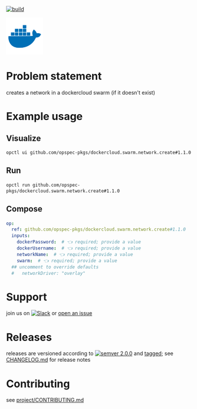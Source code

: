 [![build](https://github.com/opspec-pkgs/dockercloud.swarm.network.create/actions/workflows/build.yml/badge.svg)](https://github.com/opspec-pkgs/dockercloud.swarm.network.create/actions/workflows/build.yml)


<img src="icon.svg" alt="icon" height="100px">

# Problem statement

creates a network in a dockercloud swarm (if it doesn't exist)

# Example usage

## Visualize

```shell
opctl ui github.com/opspec-pkgs/dockercloud.swarm.network.create#1.1.0
```

## Run

```
opctl run github.com/opspec-pkgs/dockercloud.swarm.network.create#1.1.0
```

## Compose

```yaml
op:
  ref: github.com/opspec-pkgs/dockercloud.swarm.network.create#1.1.0
  inputs:
    dockerPassword:  # 👈 required; provide a value
    dockerUsername:  # 👈 required; provide a value
    networkName:  # 👈 required; provide a value
    swarm:  # 👈 required; provide a value
  ## uncomment to override defaults
  #   networkDriver: "overlay"
```

# Support

join us on
[![Slack](https://img.shields.io/badge/slack-opctl-E01563.svg)](https://join.slack.com/t/opctl/shared_invite/zt-51zodvjn-Ul_UXfkhqYLWZPQTvNPp5w)
or
[open an issue](https://github.com/opspec-pkgs/dockercloud.swarm.network.create/issues)

# Releases

releases are versioned according to
[![semver 2.0.0](https://img.shields.io/badge/semver-2.0.0-brightgreen.svg)](http://semver.org/spec/v2.0.0.html)
and [tagged](https://git-scm.com/book/en/v2/Git-Basics-Tagging); see
[CHANGELOG.md](CHANGELOG.md) for release notes

# Contributing

see
[project/CONTRIBUTING.md](https://github.com/opspec-pkgs/project/blob/main/CONTRIBUTING.md)
